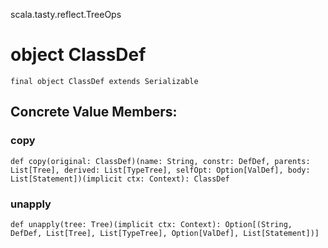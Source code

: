 scala.tasty.reflect.TreeOps
# object ClassDef

<pre><code class="language-scala" >final object ClassDef extends Serializable</pre></code>
## Concrete Value Members:
### copy
<pre><code class="language-scala" >def copy(original: ClassDef)(name: String, constr: DefDef, parents: List[Tree], derived: List[TypeTree], selfOpt: Option[ValDef], body: List[Statement])(implicit ctx: Context): ClassDef</pre></code>

### unapply
<pre><code class="language-scala" >def unapply(tree: Tree)(implicit ctx: Context): Option[(String, DefDef, List[Tree], List[TypeTree], Option[ValDef], List[Statement])]</pre></code>

